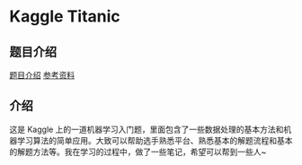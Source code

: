 # Kaggle Titanic

## 题目介绍

[题目介绍](https://www.kaggle.com/c/titanic)
[参考资料](https://www.kaggle.com/startupsci/titanic-data-science-solutions)

## 介绍

这是 Kaggle 上的一道机器学习入门题，里面包含了一些数据处理的基本方法和机器学习算法的简单应用。大致可以帮助选手熟悉平台、熟悉基本的解题流程和基本的解题方法等。我在学习的过程中，做了一些笔记，希望可以帮到一些人~
